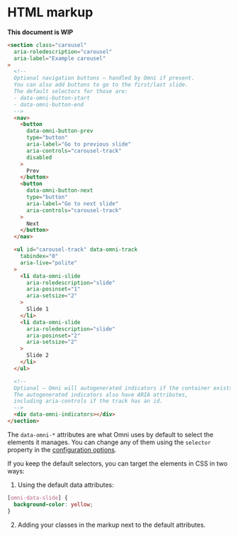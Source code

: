 
HTML markup
================================================================================

**This document is WIP**


```html
<section class="carousel"
  aria-roledescription="carousel"
  aria-label="Example carousel"
>
  <!--
  Optional navigation buttons — handled by Omni if present.
  You can also add buttons to go to the first/last slide.
  The default selectors for those are:
  - data-omni-button-start
  - data-omni-button-end
  -->
  <nav>
    <button
      data-omni-button-prev
      type="button"
      aria-label="Go to previous slide"
      aria-controls="carousel-track"
      disabled
    >
      Prev
    </button>
    <button
      data-omni-button-next
      type="button"
      aria-label="Go to next slide"
      aria-controls="carousel-track"
    >
      Next
    </button>      
  </nav>

  <ul id="carousel-track" data-omni-track
    tabindex="0"
    aria-live="polite"
  >
    <li data-omni-slide
      aria-roledescription="slide"
      aria-posinset="1"
      aria-setsize="2"
    >
      Slide 1
    </li>
    <li data-omni-slide
      aria-roledescription="slide"
      aria-posinset="2"
      aria-setsize="2"
    >
      Slide 2
    </li>
  </ul>

  <!--
  Optional — Omni will autogenerated indicators if the container exists.
  The autogenerated indicators also have ARIA attributes,
  including aria-controls if the track has an id.
  -->
  <div data-omni-indicators></div>
</section>
```

The `data-omni-*` attributes are what Omni uses by default to select the elements it manages.
You can change any of them using the `selector` property
in the [configuration options](configuration-options.md).

If you keep the default selectors, you can target the elements in CSS in two ways:

1.  Using the default data attributes:

```css
[omni-data-slide] {
  background-color: yellow;
}
```

2.  Adding your classes in the markup next to the default attributes.
